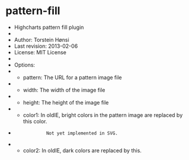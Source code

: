 pattern-fill
============

 * Highcharts pattern fill plugin
 *
 * Author:         Torstein Hønsi
 * Last revision:  2013-02-06
 * License:        MIT License
 *
 * Options:
 * - pattern:      The URL for a pattern image file
 * - width:        The width of the image file
 * - height:       The height of the image file
 * - color1:       In oldIE, bright colors in the pattern image are replaced by this color. 
 *                 Not yet implemented in SVG.
 * - color2:       In oldIE, dark colors are replaced by this. 
